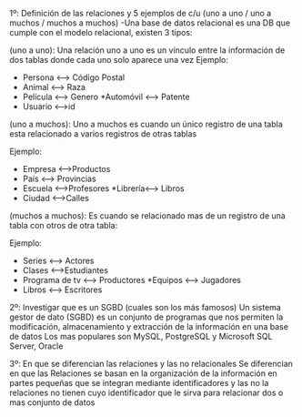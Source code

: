 1º: Definición de las relaciones y 5 ejemplos de c/u (uno a uno / uno a muchos / muchos a muchos)
-Una base de datos relacional es una DB que cumple con el modelo relacional, existen 3 tipos:

(uno a uno):
Una relación uno a uno es un vínculo entre la información de dos tablas donde cada uno solo aparece una vez 
Ejemplo:
* Persona <--> Código Postal
* Animal   <--> Raza
* Película  <--> Genero
*Automóvil <--> Patente
* Usuario  <-->id

(uno a muchos):
Uno a muchos es cuando un único registro de una tabla esta relacionado a varios registros de otras tablas 

Ejemplo:
* Empresa <-->Productos 
* País  <--> Provincias
* Escuela  <-->Profesores
*Librería<--> Libros
* Ciudad <-->Calles

(muchos a muchos):
Es cuando se relacionado mas de un registro de una tabla con otros de otra tabla:

Ejemplo:

* Series <--> Actores 
* Clases <-->Estudiantes
* Programa de tv  <--> Productores
*Equipos <--> Jugadores
* Libros  <--> Escritores

2º: Investigar que es un SGBD (cuales son los más famosos)
Un sistema gestor de dato (SGBD) es un conjunto de programas que nos permiten la modificación, almacenamiento y extracción de la información en una base de datos 
Los mas populares son MySQL, PostgreSQL y Microsoft SQL Server, Oracle


3º: En que se diferencian las relaciones y las no relacionales
Se diferencian en que las Relaciones se basan en la organización de la información en partes pequeñas que se integran mediante identificadores y las no la relaciones no tienen cuyo identificador que le sirva para relacionar dos o mas conjunto de datos

